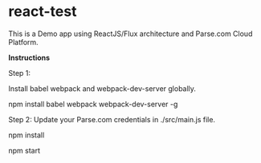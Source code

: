 # react-test

This is a Demo app using ReactJS/Flux architecture and Parse.com Cloud Platform.

<b>Instructions</b>

Step 1:

Install babel webpack and webpack-dev-server globally. 

npm install babel webpack  webpack-dev-server -g

Step 2: Update your Parse.com credentials in ./src/main.js file.


npm install

npm start




